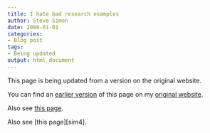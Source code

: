```yaml
---
title: I hate bad research examples
author: Steve Simon
date: 2008-01-01
categories:
- Blog post
tags:
- Being updated
output: html_document
---
```


This page is being updated from a version on the original website.

<!---More--->

You can find an [earlier version][sim1] of this page on my [original website][sim2].

[sim1]: http://www.pmean.com/08/BadExamples1.html
[sim2]: http://www.pmean.com/original_site.html

Also see [this page][sim3].

[sim3]: http://www.pmean.com/08a/BadExamples.html

Also see [this page][sim4].

[sim3]: http://www.pmean.com/08/BadExamples.html
